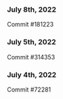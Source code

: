 ### July 8th, 2022

Commit #181223

### July 5th, 2022

Commit #314353


### July 4th, 2022

Commit #72281
